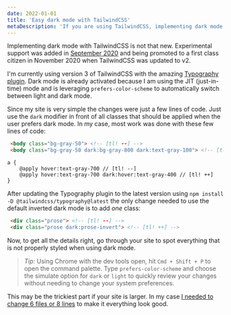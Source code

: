 ```yaml
---
date: 2022-01-01
title: 'Easy dark mode with TailwindCSS'
metaDescription: 'If you are using TailwindCSS, implementing dark mode is super simple.'
---
```


Implementing dark mode with TailwindCSS is not that new. Experimental support was added in [September 2020](https://github.com/tailwindlabs/tailwindcss/pull/2279) and being promoted to a first class citizen in November 2020 when TailwindCSS was updated to v2.

I'm currently using version 3 of TailwindCSS with the amazing [Typography plugin](https://tailwindcss.com/docs/typography-plugin). Dark mode is already activated because I am using the JIT (just-in-time) mode and is leveraging `prefers-color-scheme` to automatically switch between light and dark mode.

Since my site is very simple the changes were just a few lines of code. Just use the `dark` modifier in front of all classes that should be applied when the user prefers dark mode. In my case, most work was done with these few lines of code:

```html
 <body class="bg-gray-50"> <!-- [tl! --] -->
 <body class="bg-gray-50 dark:bg-gray-800 dark:text-gray-100"> <!-- [tl! ++] -->
```

```postcss
a {
    @apply hover:text-gray-700 // [tl! --]
    @apply hover:text-gray-700 dark:hover:text-gray-400 // [tl! ++]
}
```

After updating the Typography plugin to the latest version using `npm install -D @tailwindcss/typography@latest` the only change needed to use the default inverted dark mode is to add _one_ class:

```html
 <div class="prose"> <!-- [tl! --] -->
 <div class="prose dark:prose-invert"> <!-- [tl! ++] -->
```

Now, to get all the details right, go through your site to spot everything that is not properly styled when using dark mode.

> *Tip:* Using Chrome with the dev tools open, hit `Cmd + Shift + P` to open the command palette. Type `prefers-color-scheme` and choose the simulate option for `dark` or `light` to quickly review your changes without needing to change your system preferences.

This may be the trickiest part if your site is larger. In my case [I needed to change 6 files or 8 lines](https://github.com/timkley/tim-kleyersburg.de/pull/13/files) to make it everything look good.